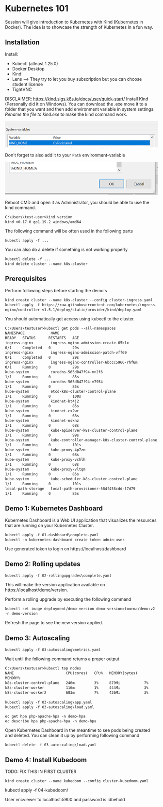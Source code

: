 # Kubernetes 101

Session will give introduction to Kubernetes with Kind (Kubernetes in Docker). The idea is to showcase the strength of Kubernetes in a fun way.

## Installation

Install:
* Kubectl (atleast 1.25.0)
* Docker Desktop
* Kind
* Lens
--> They try to let you buy subscription but you can choose student license
* TightVNC

DISCLAIMER:
https://kind.sigs.k8s.io/docs/user/quick-start/ Install Kind (Personally did it on Windows). You can download the .exe move it to a folder that you want and then add environment variable in system settings. *Rename the file to kind.exe* to make the kind command work.

![](docs/env-var.PNG)

Don't forget to also add it to your `Path` environment-variable

![](docs/env-var-path.PNG)

Reboot CMD and open it as Administrator, you should be able to use the kind command.

```
C:\Users\test-user>kind version
kind v0.17.0 go1.19.2 windows/amd64
```

The following command will be often used in the following parts

```
kubectl apply -f ...
```

You can also do a delete if something is not working properly

```
kubectl delete -f ...
kind delete cluster --name k8s-cluster
```

## Prerequisites

Perform following steps before starting the demo's

```
kind create cluster --name k8s-cluster --config cluster-ingress.yaml
kubectl apply -f https://raw.githubusercontent.com/kubernetes/ingress-nginx/controller-v1.5.1/deploy/static/provider/kind/deploy.yaml
```

You should automatically get access using kubectl to the cluster.

```
C:\Users\testuser>kubectl get pods --all-namespaces
NAMESPACE            NAME                                                READY   STATUS      RESTARTS   AGE
ingress-nginx        ingress-nginx-admission-create-65klx                0/1     Completed   0          29s
ingress-nginx        ingress-nginx-admission-patch-vff69                 0/1     Completed   0          29s
ingress-nginx        ingress-nginx-controller-6bccc5966-rhf6m            0/1     Running     0          29s
kube-system          coredns-565d847f94-mn2f6                            1/1     Running     0          85s
kube-system          coredns-565d847f94-v7954                            1/1     Running     0          85s
kube-system          etcd-k8s-cluster-control-plane                      1/1     Running     0          100s
kube-system          kindnet-bt4j2                                       1/1     Running     0          85s
kube-system          kindnet-cx2wr                                       1/1     Running     0          68s
kube-system          kindnet-nsknz                                       1/1     Running     0          68s
kube-system          kube-apiserver-k8s-cluster-control-plane            1/1     Running     0          99s
kube-system          kube-controller-manager-k8s-cluster-control-plane   1/1     Running     0          101s
kube-system          kube-proxy-4p7zn                                    1/1     Running     0          68s
kube-system          kube-proxy-vchlh                                    1/1     Running     0          68s
kube-system          kube-proxy-vltqm                                    1/1     Running     0          85s
kube-system          kube-scheduler-k8s-cluster-control-plane            1/1     Running     0          101s
local-path-storage   local-path-provisioner-684f458cdd-l7d79             1/1     Running     0          85s
```

## Demo 1: Kubernetes Dashboard

Kubernetes Dashboard is a Web UI application that visualizes the resources that are running on your Kubernetes Cluster.

```
kubectl apply -f 01-dashboard\complete.yaml
kubectl -n kubernetes-dashboard create token admin-user
```

Use generated token to login on https://localhost/dashboard

## Demo 2: Rolling updates

```
kubectl apply -f 02-rollingupgrades\complete.yaml
```

This will make the version application available on https://localhost/demo/version.

Perform a rolling upgrade by executing the following command 

``` 
kubectl set image deployment/demo-version demo-version=tourna/demo:v2 -n demo-version
``` 

Refresh the page to see the new version applied.

## Demo 3: Autoscaling

```
kubectl apply -f 03-autoscaling\metrics.yaml
```

Wait until the following command returns a proper output

```
C:\Users\testuser>kubectl top nodes
NAME                        CPU(cores)   CPU%   MEMORY(bytes)   MEMORY%
k8s-cluster-control-plane   246m         3%     879Mi           7%
k8s-cluster-worker          116m         1%     444Mi           3%
k8s-cluster-worker2         603m         7%     426Mi           3%

kubectl apply -f 03-autoscaling\app.yaml
kubectl apply -f 03-autoscaling\load.yaml
```

```
oc get hpa php-apache-hpa -n demo-hpa
oc describe hpa php-apache-hpa -n demo-hpa
```

Open Kubernetes Dashboard in the meantime to see pods being created and deleted.
You can clean it up by performing following command

```
kubectl delete -f 03-autoscaling\load.yaml
```

## Demo 4: Install Kubedoom

TODO: FIX THIS IN FIRST CLUSTER

```
kind create cluster --name kubedoom --config cluster-kubedoom.yaml
```

kubectl apply -f 04-kubedoom/

User vncviewer to localhost:5900 and password is idbehold
